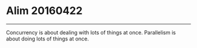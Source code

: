 # Alim 20160422

---


Concurrency is about dealing with lots of things at once.
Parallelism is about doing lots of things at once.
